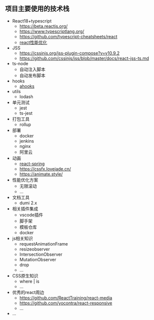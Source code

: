 ## 项目主要使用的技术栈 
- React18+typescript
  - https://beta.reactjs.org/
  - https://www.typescriptlang.org/
  - https://github.com/typescript-cheatsheets/react
  - [react性能优化](http://wangxince.site/my-demo-markdown/project/react_optimization/react-optimization)
- JSS
  - https://cssinjs.org/jss-plugin-compose?v=v10.9.2
  - https://github.com/cssinjs/jss/blob/master/docs/react-jss-ts.md
- ts-node
  - 自动注入脚本
  - 自动发布脚本
- hooks
  - [ahooks](https://ahooks.js.org/zh-CN/guide/)
- utils
  - lodash
- 单元测试
  - jest
  - ts-jest
- 打包工具
  - rollup
- 部署
  - docker
  - jenkins
  - nginx
  - 阿里云
- 动画
  - [react-spring](https://react-spring.dev/components/trail#trail)
  - https://cssfx.lovejade.cn/
  - https://animate.style/
- 性能优化方案
  - 无限滚动
  - ...
- 文档工具
  - dumi 2.x
- 相关插件集成
  - vscode插件
  - 脚手架
  - 模板仓库
  - docker
- js相关知识
  - requestAnimationFrame
  - resizeobserver
  - IntersectionObserver
  - MutationObserver
  - drop
  - ...
- CSS原生知识
  - where | is
  - ...
- 优秀的react周边
  - https://github.com/ReactTraining/react-media
  - https://github.com/yocontra/react-responsive
  - ...
- ...